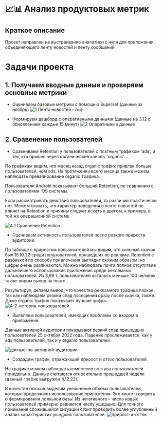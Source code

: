 # 📈📊 Анализ продуктовых метрик

## Краткое описание

Проект направлен на выстраивание аналитики с нуля для приложения, объединяющего ленту новостей и ленту сообщений.

# Задачи проекта
## 1. Получаем вводные данные и проверяем основные метрики

- Оцениваем базовые метрики с помощью Superset (данные за ноябрь)
![1  Лента новостей - гиф](https://user-images.githubusercontent.com/100629361/205079641-ba3694d7-21e5-45a8-b089-f3fe88491f31.gif)

- Формируем дашборд с оперативными данными (данные на 3.12 с обновлением каждые 15 минут)
![2  Оператиыные данные](https://user-images.githubusercontent.com/100629361/205413900-f07fd74d-c136-4718-9d2c-5e2279eeb0c9.jpg)


## 2. Сравенение пользователей
- Сравниваем Retention у пользователей с платным трафиком 'ads', и тех, кто пришел через органические каналы 'organic'.

По графикам видим, что месяц назад organic трафик привлек больше пользователей, чем ads. На протяжении всего месяца также можем наблюдать превалирование organic трафика.

Пользователи Android показывают больший Retention, по сравнению с пользователями iOS системы.

Если рассматривать действия пользователей, то различий практически нет. Можем сказать, что характер поведения в ленте новостей не влияет на Retention и причины следует искать в другом, к примеру, в той же операционной системе.

![4 1  Сравнение Retention](https://user-images.githubusercontent.com/100629361/205440243-ac829f55-fc98-475b-8cf5-10121dd203f5.jpg)

- Оцениваем активность пользователей после резкого прироста аудитории.

По таблице с приростом пользователей мы видим, что сильный скачок был 16.10.22 среди пользователей, пришедших по рекламе. 
Retention с разбивкой по способу привлечения выглядит схожим образом, но цифры очень различаются. Можно наблюдать почти полное отсутствие дальнейшего использования приложения среди рекламных пользователей. Из 3,69 т. пользователей осталось меньше 100 человек, также видим выход на плато.

Результируя, делаем вывод, что качество рекламного трафика плохое, так как наблюдаем резкий спад посещений сразу после скачка, также. Даже organic трафик показывает лучшие цифры.
![4-2-история-пользователей](https://user-images.githubusercontent.com/100629361/205442157-290bc7f6-509b-40e5-b2e2-87d71e9e7b7f.jpg)

- Выявляем пользователей, имеющих проблемы со входом в приложение.

Данные активной аудитории показывают резкий спад пришедших пользователей 25 октября 2022 года. Падение прослеживается, как у ads пользователей, так и у organic пользователей.

![данные-по-активной-аудитории](https://user-images.githubusercontent.com/100629361/205444433-fb39763f-d2e1-4581-855e-c644bdfa4f6b.jpg)


- Создадим график, отражающий прирост и отток пользователей.

На графике можем наблюдать изменение состава пользователей понедельно. Данные считаются относительно прошедшей недели (данный график выгружен 4.12.22).

В качестве плюсов выделим увеличение объема пользователей, которые продолжают использование приложения. Это может говорить о формировании лояльной базы.
Из негативного - число новых пользователей примерно равняется числу ушедших. Для точного понимания сложившийся ситуации стоит проводить более углубленный анализ характеристик ушедших пользователей.
![прирост-и-отток](https://user-images.githubusercontent.com/100629361/205493599-d7eea3cb-4f2e-4b6e-a40f-99eb33620e9a.jpg)



